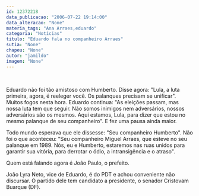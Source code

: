 ```yaml
---
id: 12372218
data_publicacao: "2006-07-22 19:14:00"
data_alteracao: "None"
materia_tags: "Ana Arraes,eduardo"
categoria: "Notícias"
titulo: "Eduardo fala no companheiro Arraes"
sutia: "None"
chapeu: "None"
autor: "jamildo"
imagem: "None"
---
```

<p>&nbsp;</p>

<p>Eduardo n&atilde;o foi t&atilde;o amistoso com Humberto. Disse agora: "Lula, a luta primeira, agora, &eacute; reeleger voc&ecirc;. Os palanques precisam se unificar". Muitos fogos nesta hora. Eduardo continua: "As elei&ccedil;&otilde;es passam, mas nossa luta tem que seguir. N&atilde;o somos inimigos nem advers&aacute;rios, nossos advers&aacute;rios s&atilde;o os mesmos. Aqui estamos, Lula, para dizer que estou no mesmo palanque de seu companheiro". E fez uma pausa ainda maior.</p>

<p>Todo mundo esperava que ele dissesse: "Seu companheiro Humberto". N&atilde;o foi o que aconteceu: "Seu companheiro Miguel Arraes, que esteve no seu palanque em 1989. N&oacute;s, eu e Humberto, estaremos nas ruas unidos para garantir sua vit&oacute;ria, para derrotar o &oacute;dio, a intransig&ecirc;ncia e o atraso".</p>

<p>Quem est&aacute; falando agora &eacute; Jo&atilde;o Paulo, o prefeito.</p>

<p>Jo&atilde;o Lyra Neto, vice de Eduardo, &eacute; do PDT e achou conveniente n&atilde;o discursar. O partido dele tem candidato a presidente, o senador Cristovam Buarque (DF).</p>
